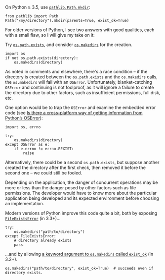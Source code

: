 On Python ≥ 3.5, use [`pathlib.Path.mkdir`][1]:

    from pathlib import Path
    Path("/my/directory").mkdir(parents=True, exist_ok=True)

For older versions of Python, I see two answers with good qualities, each with a small flaw, so I will give my take on it:

Try [`os.path.exists`][2], and consider [`os.makedirs`][3] for the creation.

    import os
    if not os.path.exists(directory):
        os.makedirs(directory)

As noted in comments and elsewhere, there's a race condition &ndash; if the directory is created between the `os.path.exists` and the `os.makedirs` calls, the `os.makedirs` will fail with an `OSError`. Unfortunately, blanket-catching `OSError` and continuing is not foolproof, as it will ignore a failure to create the directory due to other factors, such as insufficient permissions, full disk, etc.

One option would be to trap the `OSError` and examine the embedded error code (see [Is there a cross-platform way of getting information from Python’s OSError][4]):

    import os, errno
    
    try:
        os.makedirs(directory)
    except OSError as e:
        if e.errno != errno.EEXIST:
            raise

Alternatively, there could be a second `os.path.exists`, but suppose another created the directory after the first check, then removed it before the second one &ndash; we could still be fooled. 

Depending on the application, the danger of concurrent operations may be more or less than the danger posed by other factors such as file permissions. The developer would have to know more about the particular application being developed and its expected environment before choosing an implementation.

Modern versions of Python improve this code quite a bit, both by exposing [`FileExistsError`][5] (in 3.3+)...

    try:
        os.makedirs("path/to/directory")
    except FileExistsError:
        # directory already exists
        pass

...and by allowing [a keyword argument to `os.makedirs` called `exist_ok`][6] (in 3.2+).

    os.makedirs("path/to/directory", exist_ok=True)  # succeeds even if directory exists.


  [1]: https://docs.python.org/library/pathlib.html#pathlib.Path.mkdir
  [2]: https://docs.python.org/library/os.path.html#os.path.exists
  [3]: https://docs.python.org/library/os.html#os.makedirs
  [4]: https://stackoverflow.com/questions/273698/is-there-a-cross-platform-way-of-getting-information-from-pythons-oserror
  [5]: https://docs.python.org/3.3/library/exceptions.html?#FileExistsError
  [6]: https://docs.python.org/3.2/library/os.html#os.makedirs